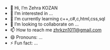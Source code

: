 - 👋 Hi, I’m Zehra KOZAN
- 👀 I’m interested in ...
- 🌱 I’m currently learning c++,c#,c,html,css,sql
- 💞️ I’m looking to collaborate on ...
- 📫 How to reach me zhrkzn1011@gmail.com
- 😄 Pronouns: ...
- ⚡ Fun fact: ...

<!---
ZehraKOZAN/ZehraKOZAN is a ✨ special ✨ repository because its `README.md` (this file) appears on your GitHub profile.
You can click the Preview link to take a look at your changes.
--->
